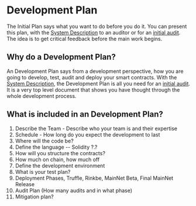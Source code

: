 # Development Plan

The Initial Plan says what you want to do before you do it.  You can present this plan, with the [System Description](system-description.md) to an auditor or for an [initial audit](initial-audit.md).  The idea is to get critical feedback before the main work begins.  

## Why do a Development Plan?

An Development Plan says from a development perspective, how you are going to develop, test, audit and deploy your smart contracts. With the [System Description](https://docs.google.com/document/d/19iwgv3oZeB0FYL5VRZvVq9i_PIffnZc0NGEFDV3w1v4/edit#bookmark=id.wz81og6mly1y), the Development Plan is all you need for an [initial audit](https://docs.google.com/document/d/196RBRz1ur93czAoBOrdPq7ZgxTudDTpUsiNIL5PBkZw/edit#bookmark=id.kv3w2x7mf27c).  It is a very top level document that shows you have thought through the whole development process.

## What is included in an Development Plan?

1. Describe the Team - Describe who your team is and their expertise
2. Schedule - How long do you expect the development to last
3. Where will the code be?
4. Define the language -- Solidity ?.?
5. How will you structure the contracts?
6. How much on chain, how much off
7. Define the development environment
8. What is your test plan?
9. Deployment Phases, Truffle, Rinkbe, MainNet Beta, Final MainNet Release
10. Audit Plan \(How many audits and in what phase\)
11. Mitigation plan?

  
  


